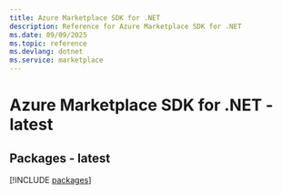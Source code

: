 ```yaml
---
title: Azure Marketplace SDK for .NET
description: Reference for Azure Marketplace SDK for .NET
ms.date: 09/09/2025
ms.topic: reference
ms.devlang: dotnet
ms.service: marketplace
---
```

# Azure Marketplace SDK for .NET - latest
## Packages - latest
[!INCLUDE [packages](marketplace-index.md)]